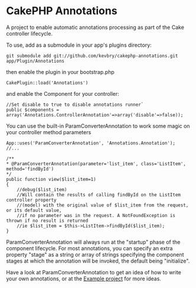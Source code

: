 CakePHP Annotations
===================================

A project to enable automatic annotations processing as part of the Cake controller lifecycle.

To use, add as a submodule in your app's plugins directory:

`git submodule add git://github.com/kevbry/cakephp-annotations.git app/Plugin/Annotations`

then enable the plugin in your bootstrap.php

`CakePlugin::load('Annotations')`

and enable the Component for your controller:

    //Set disable to true to disable annotations runner`
    public $components = array('Annotations.ControllerAnnotation'=>array('disable'=>false)); 

You can use the built-in ParamConverterAnnotation to work some magic on your controller method parameters


    App::uses('ParamConverterAnnotation', 'Annotations.Annotation');
    //...

    /**
    * @ParamConverterAnnotation(parameter='list_item', class='ListItem', method='findById')
    */
    public function view($list_item=1)
    {
        //debug($list_item)
        //Will contain the results of calling findById on the ListItem controller property 
        //(model) with the original value of $list_item from the request, or its default value, 
        //if no parameter was in the request. A NotFoundException is thrown if no result is returned
        //ie $list_item = $this->ListItem->findById($list_item);
    }


ParamConverterAnnotation will always run at the "startup" phase of the component lifecycle. For most annotations, you can specify an extra property "stage" as a string or array of strings specifying the component stages at which the annotation will be invoked, the default being "initialize".

Have a look at ParamConverterAnnotation to get an idea of how to write your own annotations, or at the [Example project](https://github.com/kevbry/cakephp-annotations-example) for more ideas.
